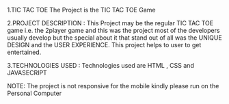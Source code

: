 1.TIC TAC TOE 
The Project is the TIC TAC TOE Game 

2.PROJECT DESCRIPTION :
This Project may be the regular TIC TAC TOE game i.e. the 2player game and this was the project most of the developers usually develop but the special about it that stand out of all was the UNIQUE DESIGN and the USER EXPERIENCE.
This project helps to user to get entertained.

3.TECHNOLOGIES USED :
Technologies used are HTML , CSS and JAVASECRIPT

NOTE: 
The project is not responsive for the mobile kindly please run on the Personal Computer
